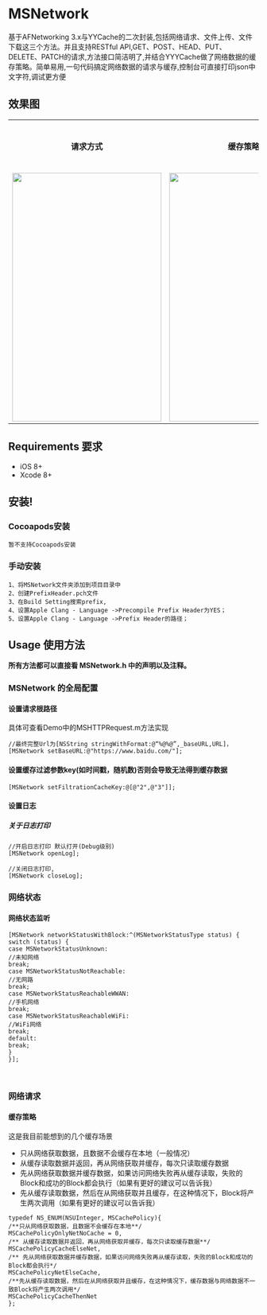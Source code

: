 # MSNetwork
基于AFNetworking 3.x与YYCache的二次封装,包括网络请求、文件上传、文件下载这三个方法。并且支持RESTful API,GET、POST、HEAD、PUT、DELETE、PATCH的请求,方法接口简洁明了,并结合YYYCache做了网络数据的缓存策略。简单易用,一句代码搞定网络数据的请求与缓存,控制台可直接打印json中文字符,调试更方便

## 效果图

<table>
<tr>
<th>请求方式</th>
<th>缓存策略</th>
<th>文件下载</th>
<th>文件上传</th>
</tr>

<tr>
<td><img src="https://github.com/lztbwlkj/MSNetwork/blob/master/Example/IMG_1786.PNG" width="300" height="500"></td>
<td><img src="https://github.com/lztbwlkj/MSNetwork/blob/master/Example/IMG_1790.PNG" width="300" height="500"></td>
<td><img src="https://github.com/lztbwlkj/MSNetwork/blob/master/Example/未命名.gif" width="300" height="500"></td>
<td > <p>暂未测试</p> </td>
</tr>
   
</table>



## Requirements 要求

- iOS 8+
- Xcode 8+

## 安装!

### Cocoapods安装

```objc
暂不支持Cocoapods安装
```
### 手动安装

```objc
1、将MSNetwork文件夹添加到项目目录中
2、创建PrefixHeader.pch文件
3、在Build Setting搜索prefix,
4、设置Apple Clang - Language ->Precompile Prefix Header为YES；
5、设置Apple Clang - Language ->Prefix Header的路径；
```

## Usage 使用方法

**所有方法都可以直接看 MSNetwork.h 中的声明以及注释。**

### MSNetwork 的全局配置

#### 设置请求根路径

具体可查看Demo中的MSHTTPRequest.m方法实现
```objc
//最终完整Url为[NSString stringWithFormat:@“%@%@”,_baseURL,URL]，
[MSNetwork setBaseURL:@"https://www.baidu.com/"];
```
#### 设置缓存过滤参数key(如时间戳，随机数)否则会导致无法得到缓存数据

```objc
[MSNetwork setFiltrationCacheKey:@[@"2",@"3"]];
```

#### 设置日志

##### 关于日志打印

```objc
//开启日志打印 默认打开(Debug级别)
[MSNetwork openLog];

//关闭日志打印,
[MSNetwork closeLog];
```

### 网络状态

#### 网络状态监听

```objc
[MSNetwork networkStatusWithBlock:^(MSNetworkStatusType status) {
switch (status) {
case MSNetworkStatusUnknown:
//未知网络
break;
case MSNetworkStatusNotReachable:
//无网路
break;
case MSNetworkStatusReachableWWAN:
//手机网络
break;
case MSNetworkStatusReachableWiFi:
//WiFi网络
break;
default:
break;
}
}];
```
<br /> 

### 网络请求

#### 缓存策略

这是我目前能想到的几个缓存场景
* 只从网络获取数据，且数据不会缓存在本地（一般情况）
* 从缓存读取数据并返回，再从网络获取并缓存，每次只读取缓存数据
* 先从网络获取数据并缓存数据，如果访问网络失败再从缓存读取，失败的Block和成功的Block都会执行（如果有更好的建议可以告诉我）
* 先从缓存读取数据，然后在从网络获取并且缓存，在这种情况下，Block将产生两次调用（如果有更好的建议可以告诉我）


```objc
typedef NS_ENUM(NSUInteger, MSCachePolicy){
/**只从网络获取数据，且数据不会缓存在本地**/
MSCachePolicyOnlyNetNoCache = 0,
/** 从缓存读取数据并返回，再从网络获取并缓存，每次只读取缓存数据**/
MSCachePolicyCacheElseNet,
/** 先从网络获取数据并缓存数据，如果访问网络失败再从缓存读取，失败的Block和成功的Block都会执行*/
MSCachePolicyNetElseCache,
/**先从缓存读取数据，然后在从网络获取并且缓存，在这种情况下，缓存数据与网络数据不一致Block将产生两次调用*/
MSCachePolicyCacheThenNet
};
```
